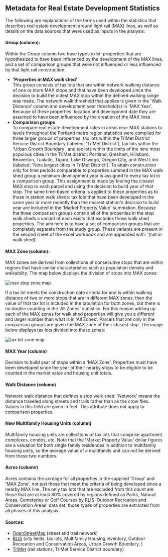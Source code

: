 ## Metadata for Real Estate Development Statistics
The following are explanations of the terms used within the statistics that describes real estate development around light rail (MAX) lines, as well as details on the data sources that were used as inputs in the analysis:

#### Group (column):
Within the Group column two base types exist: properties that are hypothesized to have been influenced by the development of the MAX lines, and a set of comparison groups that were not influenced or less influenced by that light rail construction:
* **'Properties in MAX walk shed'**  
This group consists of tax lots that are within network walking distance of one or more MAX stops and that have been developed since the decision to build the oldest MAX stop within the defined walking range was made.  The network walk threshold that applies is given in the 'Walk Distance' column and development year threshold(s) in 'MAX Year'.  Because of these properties' location and development date they are assumed to have been influenced by the creation of the MAX lines
* **Comparison groups**  
To compare real estate development rates in areas near MAX stations to levels throughout the Portland metro region statistics were compiled for three larger groups of properties: tax lots within the TriMet District Service District Boundary (labeled: 'TriMet District'), tax lots within the 'Urban Growth Boundary', and tax lots within the limits of the nine most populous cities in the TriMet district: Portland, Gresham, Hillsboro, Beaverton, Tualatin, Tigard, Lake Oswego, Oregon City, and West Linn (labeled: 'Nine largest cities in TriMet District').  To attain construction only for time periods comparable to properties summed in the MAX walk shed group a minimum development year is assigned to every tax lot in a comparison group.  This assignment is made by finding the closest MAX stop to each parcel and using the decision to build year of that stop.  The same time-based criteria is applied to these properties as to those in station walk sheds: tax lots that have been developed in the same year or more recently than the nearest station's decision to build year are included in the 'Market Property Value' summation.  Because the three comparison groups contain all of the properties in the stop walk sheds a variant of each exists that excludes those walk shed properties.  The aim here is to have a set of comparison groups that are completely separate from the study group.  These variants are present in the second sheet of the excel workbook and are appended with: '(not in walk shed)'.

#### MAX Zone (column):
MAX zones are derived from collections of consecutive stops that are within regions that have similar characteristics such as population density and walkability.  The map below displays the division of stops into MAX zones:

![max stop zone map](https://raw.githubusercontent.com/grant-humphries/dev-near-light-rail/master/static_maps/max_zones_by_stop.png)

If a tax lot meets the construction date criteria for and is within walking distance of two or more stops that are in different MAX zones, then the value of that tax lot is included in the tabulation for both zones, but there is no double counting in the 'All Zones' statistics.  For this reason adding up each of the MAX zones for walk shed properties will give you a different and larger number than what is in 'All Zones'.  Parcels that are only in the comparison groups are given the MAX zone of their closest stop.  The image below displays tax lots divided into these zones:

![tax lot zone map](https://raw.githubusercontent.com/grant-humphries/dev-near-light-rail/master/static_maps/comp_zones_half_mile_tm_dist.png)

#### MAX Year (column)
Decision to build year of stops within a 'MAX Zone'.  Properties must have been developed since the year of their nearby stops to be eligible to be counted in the market value and housing unit totals.

#### Walk Distance (column)
Network walk distance that defines a stop walk shed.  'Network' means the distance traveled along streets and trails rather than as the crow flies.  Values in this field are given in feet.  This attribute does not apply to comparison properties.

#### New Multifamily Housing Units (column)
Multifamily housing units are collections of tax lots that comprise apartment complexes, condos, etc.  Note that the 'Market Property Value' dollar figures are a valuation for both single family residences in addition to multifamily housing units, so the average value of a multifamily unit can *not* be derived from these two numbers.

#### Acres (column)
Acres contains the acreage for all properties in the supplied 'Group' and 'MAX Zone', *not* just those that meet the criteria of being developed since a nearby MAX line.  The only tax lots that are excluded from this count are those that are at least 80% covered by regions defined as Parks, Natural Areas, Cemeteries or Golf Courses by RLIS 'Outdoor Recreation and Conservation Areas' data set, those types of properties are extracted from all phases of this analysis.

#### Sources:
* [OpenStreetMap](osm.org) (street and trail network)
* [RLIS](http://rlisdiscovery.oregonmetro.gov/) (city limits, tax lots, Multifamily Housing Inventory, Outdoor Recreation and Conservation Areas, Urban Growth Boundary, )
* [TriMet](http://developer.trimet.org/gis/) (rail stations, TriMet Service District boundary)
